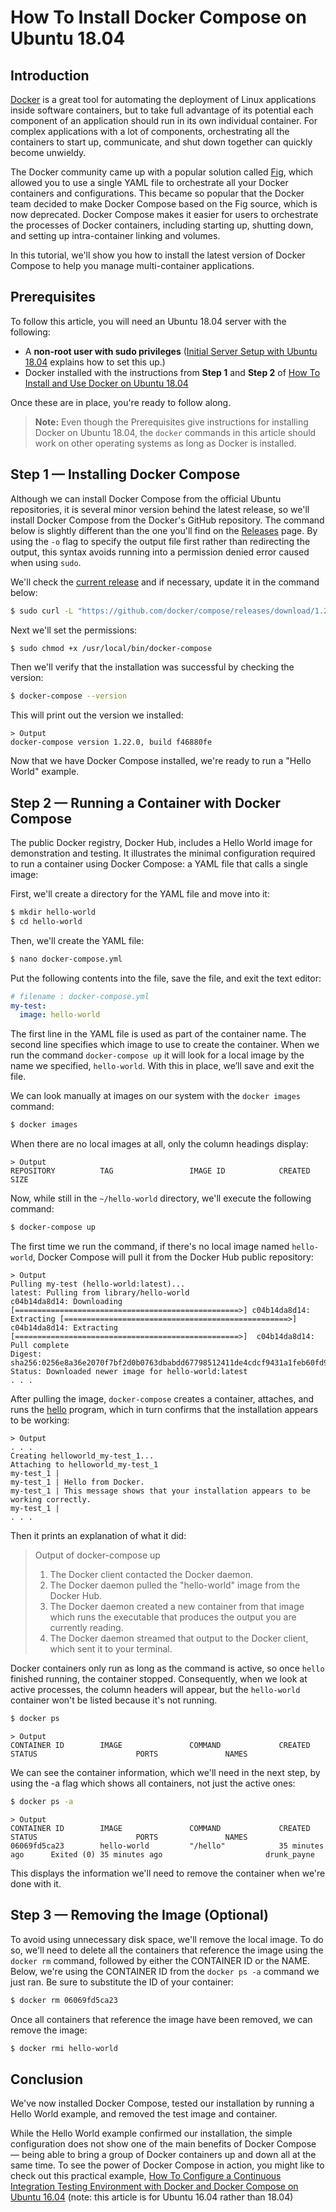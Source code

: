 # How To Install Docker Compose on Ubuntu 18.04
## Introduction

[Docker](https://docs.docker.com/) is a great tool for automating the deployment of Linux applications inside software containers, but to take full advantage of its potential each component of an application should run in its own individual container. For complex applications with a lot of components, orchestrating all the containers to start up, communicate, and shut down together can quickly become unwieldy.

The Docker community came up with a popular solution called [Fig](http://www.fig.sh/), which allowed you to use a single YAML file to orchestrate all your Docker containers and configurations. This became so popular that the Docker team decided to make Docker Compose based on the Fig source, which is now deprecated. Docker Compose makes it easier for users to orchestrate the processes of Docker containers, including starting up, shutting down, and setting up intra-container linking and volumes.

In this tutorial, we'll show you how to install the latest version of Docker Compose to help you manage multi-container applications.

## Prerequisites

To follow this article, you will need an Ubuntu 18.04 server with the following:

* A **non-root user with sudo privileges** ([Initial Server Setup with Ubuntu 18.04](https://www.digitalocean.com/community/tutorials/initial-server-setup-with-ubuntu-18-04) explains how to set this up.)
* Docker installed with the instructions from **Step 1** and **Step 2** of [How To Install and Use Docker on Ubuntu 18.04](https://www.digitalocean.com/community/tutorials/how-to-install-and-use-docker-on-ubuntu-18-04)

Once these are in place, you're ready to follow along.

> **Note:** Even though the Prerequisites give instructions for installing Docker on Ubuntu 18.04, the `docker` commands in this article should work on other operating systems as long as Docker is installed.

## Step 1 — Installing Docker Compose

Although we can install Docker Compose from the official Ubuntu repositories, it is several minor version behind the latest release, so we'll install Docker Compose from the Docker's GitHub repository. The command below is slightly different than the one you'll find on the [Releases](https://github.com/docker/compose/releases) page. By using the `-o` flag to specify the output file first rather than redirecting the output, this syntax avoids running into a permission denied error caused when using `sudo`.

We'll check the [current release](https://github.com/docker/compose/releases) and if necessary, update it in the command below:

```bash
$ sudo curl -L "https://github.com/docker/compose/releases/download/1.22.0/docker-compose-$(uname -s)-$(uname -m)" -o /usr/local/bin/docker-compose
```

Next we'll set the permissions:

```bash
$ sudo chmod +x /usr/local/bin/docker-compose
```

Then we'll verify that the installation was successful by checking the version:

```bash
$ docker-compose --version
```

This will print out the version we installed:

```
> Output
docker-compose version 1.22.0, build f46880fe
```

Now that we have Docker Compose installed, we're ready to run a "Hello World" example.

## Step 2 — Running a Container with Docker Compose

The public Docker registry, Docker Hub, includes a Hello World image for demonstration and testing. It illustrates the minimal configuration required to run a container using Docker Compose: a YAML file that calls a single image:

First, we'll create a directory for the YAML file and move into it:

```bash
$ mkdir hello-world
$ cd hello-world
```

Then, we'll create the YAML file:

```bash
$ nano docker-compose.yml
```

Put the following contents into the file, save the file, and exit the text editor:

```yaml
# filename : docker-compose.yml
my-test:
  image: hello-world
```

The first line in the YAML file is used as part of the container name. The second line specifies which image to use to create the container. When we run the command `docker-compose up` it will look for a local image by the name we specified, `hello-world`. With this in place, we’ll save and exit the file.

We can look manually at images on our system with the `docker images` command:

```bash
$ docker images
```

When there are no local images at all, only the column headings display:

```
> Output
REPOSITORY          TAG                 IMAGE ID            CREATED             SIZE
```
Now, while still in the `~/hello-world` directory, we'll execute the following command:

```bash
$ docker-compose up
```

The first time we run the command, if there's no local image named `hello-world`, Docker Compose will pull it from the Docker Hub public repository:

```
> Output
Pulling my-test (hello-world:latest)...
latest: Pulling from library/hello-world
c04b14da8d14: Downloading [==================================================>] c04b14da8d14: Extracting [==================================================>]  c04b14da8d14: Extracting [==================================================>]  c04b14da8d14: Pull complete
Digest: sha256:0256e8a36e2070f7bf2d0b0763dbabdd67798512411de4cdcf9431a1feb60fd9
Status: Downloaded newer image for hello-world:latest
. . .
```

After pulling the image, `docker-compose` creates a container, attaches, and runs the [hello](https://github.com/docker-library/hello-world/blob/85fd7ab65e079b08019032479a3f306964a28f4d/hello-world/Dockerfile) program, which in turn confirms that the installation appears to be working:

```
> Output
. . .
Creating helloworld_my-test_1...
Attaching to helloworld_my-test_1
my-test_1 |
my-test_1 | Hello from Docker.
my-test_1 | This message shows that your installation appears to be working correctly.
my-test_1 |
. . .
```

Then it prints an explanation of what it did:

> Output of docker-compose up
> 1. The Docker client contacted the Docker daemon.
> 1. The Docker daemon pulled the "hello-world" image from the Docker Hub.
> 1. The Docker daemon created a new container from that image which runs the executable that produces the output you are currently reading.
> 1. The Docker daemon streamed that output to the Docker client, which sent it to your terminal.

Docker containers only run as long as the command is active, so once `hello` finished running, the container stopped. Consequently, when we look at active processes, the column headers will appear, but the `hello-world` container won't be listed because it's not running.

```bash
$ docker ps
```

```
> Output
CONTAINER ID        IMAGE               COMMAND             CREATED             STATUS                      PORTS               NAMES
```

We can see the container information, which we'll need in the next step, by using the -a flag which shows all containers, not just the active ones:

```bash
$ docker ps -a
```

```
> Output
CONTAINER ID        IMAGE               COMMAND             CREATED             STATUS                      PORTS               NAMES
06069fd5ca23        hello-world         "/hello"            35 minutes ago      Exited (0) 35 minutes ago                       drunk_payne
```

This displays the information we'll need to remove the container when we're done with it.

## Step 3 — Removing the Image (Optional)

To avoid using unnecessary disk space, we'll remove the local image. To do so, we'll need to delete all the containers that reference the image using the `docker rm` command, followed by either the CONTAINER ID or the NAME. Below, we're using the CONTAINER ID from the `docker ps -a` command we just ran. Be sure to substitute the ID of your container:

```bash
$ docker rm 06069fd5ca23
```

Once all containers that reference the image have been removed, we can remove the image:

```bash
$ docker rmi hello-world
```

## Conclusion

We've now installed Docker Compose, tested our installation by running a Hello World example, and removed the test image and container.

While the Hello World example confirmed our installation, the simple configuration does not show one of the main benefits of Docker Compose — being able to bring a group of Docker containers up and down all at the same time. To see the power of Docker Compose in action, you might like to check out this practical example, [How To Configure a Continuous Integration Testing Environment with Docker and Docker Compose on Ubuntu 16.04](https://www.digitalocean.com/community/tutorials/how-to-configure-a-continuous-integration-testing-environment-with-docker-and-docker-compose-on-ubuntu-16-04) (note: this article is for Ubuntu 16.04 rather than 18.04)
